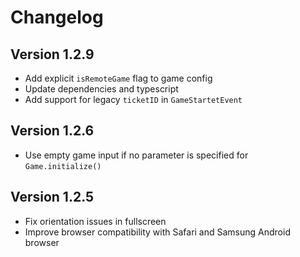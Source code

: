# Changelog

## Version 1.2.9

* Add explicit `isRemoteGame` flag to game config 
* Update dependencies and typescript
* Add support for legacy `ticketID` in `GameStartetEvent`

## Version 1.2.6

* Use empty game input if no parameter is specified for `Game.initialize()` 


## Version 1.2.5

 * Fix orientation issues in fullscreen
 * Improve browser compatibility with Safari and Samsung Android browser 
